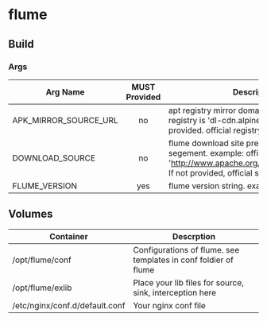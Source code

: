 # flume

## Build
### Args
|Arg Name|MUST Provided|Description|
|---|:---:|---|
|APK_MIRROR_SOURCE_URL|no|apt registry mirror domain. example: official registry is 'dl-cdn.alpinelinux.org'. If not provided. official registry will be used|
|DOWNLOAD_SOURCE|no|flume download site prefix before version segement. example: official site is 'http://www.apache.org/dyn/closer.lua/flume'. If not provided, official site will be used|
|FLUME_VERSION|yes|flume version string. example: '1.9.0'.|

## Volumes
|Container|Descrption|
|---|---|
|/opt/flume/conf|Configurations of flume. see templates in conf foldier of flume|
|/opt/flume/exlib|Place your lib files for source, sink, interception here|
|/etc/nginx/conf.d/default.conf|Your nginx conf file|
